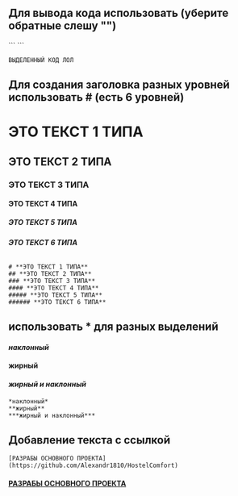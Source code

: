 ## Для вывода кода использовать (уберите обратные слешу "\")
\``` 
\```
```
ВЫДЕЛЕННЫЙ КОД ЛОЛ
```
## Для создания заголовка разных уровней использовать # (есть 6 уровней)
# **ЭТО ТЕКСТ 1 ТИПА**
## **ЭТО ТЕКСТ 2 ТИПА**
### **ЭТО ТЕКСТ 3 ТИПА**
#### **ЭТО ТЕКСТ 4 ТИПА**
##### **ЭТО ТЕКСТ 5 ТИПА**
###### **ЭТО ТЕКСТ 6 ТИПА**
```
# **ЭТО ТЕКСТ 1 ТИПА**
## **ЭТО ТЕКСТ 2 ТИПА**
### **ЭТО ТЕКСТ 3 ТИПА**
#### **ЭТО ТЕКСТ 4 ТИПА**
##### **ЭТО ТЕКСТ 5 ТИПА**
###### **ЭТО ТЕКСТ 6 ТИПА**
```
## использовать * для разных выделений
#### *наклонный*
#### **жирный**
#### ***жирный и наклонный***
```
*наклонный*
**жирный**
***жирный и наклонный***
```
## Добавление текста с ссылкой
```
[РАЗРАБЫ ОСНОВНОГО ПРОЕКТА](https://github.com/Alexandr1810/HostelComfort)
```
#### [РАЗРАБЫ ОСНОВНОГО ПРОЕКТА](https://github.com/Alexandr1810/HostelComfort)